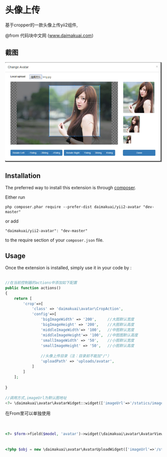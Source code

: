 头像上传
====
基于cropper的一款头像上传yii2组件,

@from 代码块中文网 (www.daimakuai.com)

截图
------------

![daimakuai](https://raw.githubusercontent.com/daimakuai/yii2-avatar/master/pic.jpg)

Installation
------------

The preferred way to install this extension is through [composer](http://getcomposer.org/download/).

Either run

```
php composer.phar require --prefer-dist daimakuai/yii2-avatar "dev-master"
```

or add

```
"daimakuai/yii2-avatar": "dev-master"
```

to the require section of your `composer.json` file.


Usage
-----

Once the extension is installed, simply use it in your code by  :

```php

//在当前控制器的actions中添加如下配置
public function actions()
{
    return [
        'crop'=>[
            'class' => 'daimakuai\avatar\CropAction',
            'config'=>[
                'bigImageWidth' => '200',     //大图默认宽度
                'bigImageHeight' => '200',    //大图默认高度
                'middleImageWidth'=> '100',   //中图默认宽度
                'middleImageHeight'=> '100',  //中图图默认高度
                'smallImageWidth' => '50',    //小图默认宽度
                'smallImageHeight' => '50',   //小图默认高度
                
                //头像上传目录（注：目录前不能加"/"）
                'uploadPath' => 'uploads/avatar',
            ]
        ]
    ]; 
    
}
 
//调用方式,imageUrl为默认图地址
<?= \daimakuai\avatar\AvatarWidget::widget(['imageUrl'=>'/statics/images/avatar/avatar.jpg']); ?>
```
在From里可以单独使用
```php


<?= $form->field($model, 'avatar')->widget(\daimakuai\avatar\AvatarViewWidget::className()) ?>


<?php $obj = new \daimakuai\avatar\AvatarUploadWidget(['imageUrl'=>'/statics/images/avatar/avatar.jpg']);echo $obj->setFooter(); ?>

```
